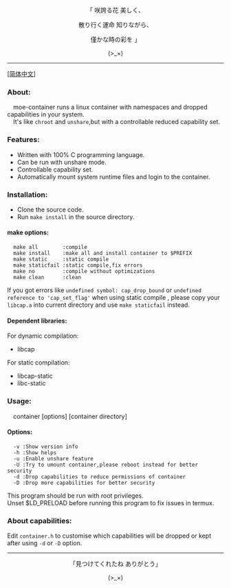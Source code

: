 <p align="center">「 咲誇る花 美しく、</p>    
<p align="center">散り行く運命 知りながら、</p>    
<p align="center">僅かな時の彩を 」</p>    
<p align="center">(>_×)</p>         

-----------------     

[[简体中文]](https://github.com/Moe-hacker/moe-container/blob/main/README-zh.md)
### About:      
&emsp;moe-container runs a linux container with namespaces and dropped capabilities in your system.       
&emsp;It's like `chroot` and `unshare`,but with a controllable reduced capability set.       
### Features:
- Written with 100% C programming language.          
- Can be run with unshare mode.        
- Controllable capability set.           
- Automatically mount system runtime files and login to the container.        
### Installation:
- Clone the source code.          
- Run `make install` in the source directory.      
#### make options:
```text
  make all        :compile
  make install    :make all and install container to $PREFIX
  make static     :static compile
  make staticfail :static compile,fix errors
  make no         :compile without optimizations
  make clean      :clean
```
If you got errors like `undefined symbol: cap_drop_bound` or `undefined reference to 'cap_set_flag'` when using static compile , please copy your `libcap.a` into current directory and use `make staticfail` instead.        
#### Dependent libraries:
For dynamic compilation:         
- libcap       

For static compilation:         
- libcap-static
- libc-static         
### Usage:    
&emsp;container [options] [container directory]
#### Options:
```text
  -v :Show version info
  -h :Show helps
  -u :Enable unshare feature
  -U :Try to umount container,please reboot instead for better security
  -d :Drop capabilities to reduce permissions of container
  -D :Drop more capabilities for better security
```
This program should be run with root privileges.        
Unset $LD_PRELOAD before running this program to fix issues in termux.         
### About capabilities:     
Edit `container.h` to customise which capabilities will be dropped or kept after using `-d` or `-D` option.      

--------
<p align="center">「見つけてくれたね ありがとう」</p>
<p align="center">(>_×)</p>
